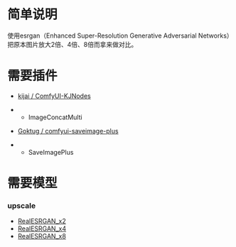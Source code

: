 # 简单说明

使用esrgan（Enhanced Super-Resolution Generative Adversarial Networks）把原本图片放大2倍、4倍、8倍而拿来做对比。

# 需要插件

- [kijai / ComfyUI-KJNodes](https://github.com/kijai/ComfyUI-KJNodes)
- - ImageConcatMulti

- [Goktug / comfyui-saveimage-plus](https://github.com/Goktug/comfyui-saveimage-plus)
- - SaveImagePlus

# 需要模型

### upscale
- [RealESRGAN_x2](https://huggingface.co/ai-forever/Real-ESRGAN/blob/main/RealESRGAN_x2.pth)
- [RealESRGAN_x4](https://huggingface.co/ai-forever/Real-ESRGAN/blob/main/RealESRGAN_x4.pth)
- [RealESRGAN_x8](https://huggingface.co/ai-forever/Real-ESRGAN/blob/main/RealESRGAN_x8.pth)